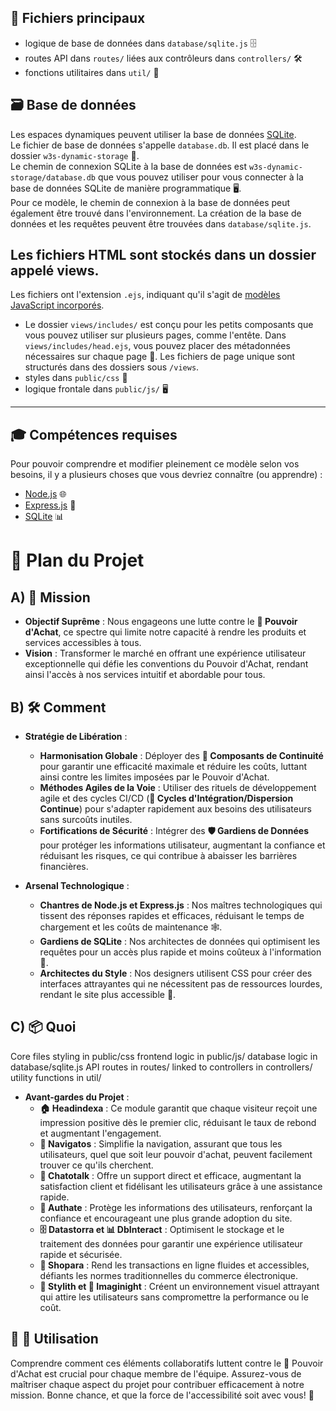 
## 📂 Fichiers principaux
  - logique de base de données dans `database/sqlite.js` 🗄️
  - routes API dans `routes/` liées aux contrôleurs dans `controllers/` 🛠️
  - fonctions utilitaires dans `util/` 🔧

## 🗃️ Base de données
Les espaces dynamiques peuvent utiliser la base de données [SQLite](https://www.sqlite.org/docs.html).  
Le fichier de base de données s'appelle `database.db`. Il est placé dans le dossier `w3s-dynamic-storage` 📁.  
Le chemin de connexion SQLite à la base de données est `w3s-dynamic-storage/database.db` que vous pouvez utiliser pour vous connecter à la base de données SQLite de manière programmatique 🖥️.   
Pour ce modèle, le chemin de connexion à la base de données peut également être trouvé dans l'environnement. 
La création de la base de données et les requêtes peuvent être trouvées dans `database/sqlite.js`.

## Les fichiers HTML sont stockés dans un dossier appelé views.
Les fichiers ont l'extension `.ejs`, indiquant qu'il s'agit de [modèles JavaScript incorporés](https://ejs.co/).
  - Le dossier `views/includes/` est conçu pour les petits composants que vous pouvez utiliser sur plusieurs pages, comme l'entête. Dans `views/includes/head.ejs`, vous pouvez placer des métadonnées nécessaires sur chaque page 📄. Les fichiers de page unique sont structurés dans des dossiers sous `/views`.
  - styles dans `public/css` 🎨
  - logique frontale dans `public/js/` 🖥️

---  

## 🎓 Compétences requises
Pour pouvoir comprendre et modifier pleinement ce modèle selon vos besoins, il y a plusieurs choses que vous devriez connaître (ou apprendre) :
- [Node.js](https://www.w3schools.com/nodejs/default.asp) 🌐
- [Express.js](https://expressjs.com/) 🚀
- [SQLite](https://www.sqlite.org/docs.html) 📊


# 🌟 Plan du Projet

## A) 🎯 Mission
- **Objectif Suprême** : Nous engageons une lutte contre le **🚫 Pouvoir d'Achat**, ce spectre qui limite notre capacité à rendre les produits et services accessibles à tous.
- **Vision** : Transformer le marché en offrant une expérience utilisateur exceptionnelle qui défie les conventions du Pouvoir d'Achat, rendant ainsi l'accès à nos services intuitif et abordable pour tous.

## B) 🛠 Comment
- **Stratégie de Libération** :
  - **Harmonisation Globale** : Déployer des **🔄 Composants de Continuité** pour garantir une efficacité maximale et réduire les coûts, luttant ainsi contre les limites imposées par le Pouvoir d'Achat.
  - **Méthodes Agiles de la Voie** : Utiliser des rituels de développement agile et des cycles CI/CD (**🔄 Cycles d'Intégration/Dispersion Continue**) pour s'adapter rapidement aux besoins des utilisateurs sans surcoûts inutiles.
  - **Fortifications de Sécurité** : Intégrer des **🛡 Gardiens de Données** pour protéger les informations utilisateur, augmentant la confiance et réduisant les risques, ce qui contribue à abaisser les barrières financières.

- **Arsenal Technologique** :
  - **Chantres de Node.js et Express.js** : Nos maîtres technologiques qui tissent des réponses rapides et efficaces, réduisant le temps de chargement et les coûts de maintenance 🕸️.
  - **Gardiens de SQLite** : Nos architectes de données qui optimisent les requêtes pour un accès plus rapide et moins coûteux à l'information 💾.
  - **Architectes du Style** : Nos designers utilisent CSS pour créer des interfaces attrayantes qui ne nécessitent pas de ressources lourdes, rendant le site plus accessible 🎨.

## C) 📦 Quoi
Core files
styling in public/css
frontend logic in public/js/
database logic in database/sqlite.js
API routes in routes/ linked to controllers in controllers/
utility functions in util/
- **Avant-gardes du Projet** :
  - **🏠 Headindexa** : Ce module garantit que chaque visiteur reçoit une impression positive dès le premier clic, réduisant le taux de rebond et augmentant l'engagement.
  - **🧭 Navigatos** : Simplifie la navigation, assurant que tous les utilisateurs, quel que soit leur pouvoir d'achat, peuvent facilement trouver ce qu'ils cherchent.
  - **💬 Chatotalk** : Offre un support direct et efficace, augmentant la satisfaction client et fidélisant les utilisateurs grâce à une assistance rapide.
  - **🔐 Authate** : Protège les informations des utilisateurs, renforçant la confiance et encourageant une plus grande adoption du site.
  - **🗄️ Datastorra et 📊 DbInteract** : Optimisent le stockage et le traitement des données pour garantir une expérience utilisateur rapide et sécurisée.
  - **🛒 Shopara** : Rend les transactions en ligne fluides et accessibles, défiants les normes traditionnelles du commerce électronique.
  - **🎨 Stylith et 🌌 Imaginight** : Créent un environnement visuel attrayant qui attire les utilisateurs sans compromettre la performance ou le coût.

## 🔄 🎢 Utilisation
Comprendre comment ces éléments collaboratifs luttent contre le 🚫 Pouvoir d'Achat est crucial pour chaque membre de l'équipe. Assurez-vous de maîtriser chaque aspect du projet pour contribuer efficacement à notre mission. Bonne chance, et que la force de l'accessibilité soit avec vous! 💪

